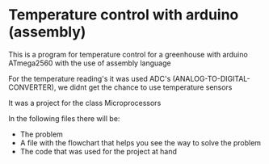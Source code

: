 # Temperature control with arduino (assembly)
This is a program for temperature control for a greenhouse with arduino ATmega2560 with the use of assembly language

For the temperature reading's it was used ADC's (ANALOG-TO-DIGITAL-CONVERTER), we didnt get the chance to use temperature sensors

It was a project for the class Microprocessors

In the following files there will be:
- The problem
- A file with the flowchart that helps you see the way to solve the problem
- The code that was used for the project at hand





